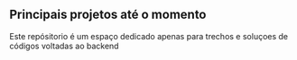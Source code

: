 
## Principais projetos até o momento

Este repósitorio é um espaço dedicado apenas para trechos e soluçoes de códigos voltadas ao backend